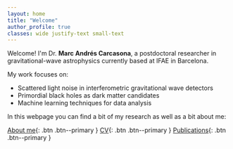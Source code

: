 ```yaml
---
layout: home
title: "Welcome"
author_profile: true
classes: wide justify-text small-text
---
```


Welcome! I'm Dr. **Marc Andrés Carcasona**, a postdoctoral researcher in gravitational-wave astrophysics currently based at IFAE in Barcelona.  


My work focuses on:

- Scattered light noise in interferometric gravitational wave detectors  
- Primordial black holes as dark matter candidates  
- Machine learning techniques for data analysis

In this webpage you can find a bit of my research as well as a bit about me:

[About me](/about/){: .btn .btn--primary }
[CV](/cv/){: .btn .btn--primary }
[Publications](/publications/){: .btn .btn--primary }
